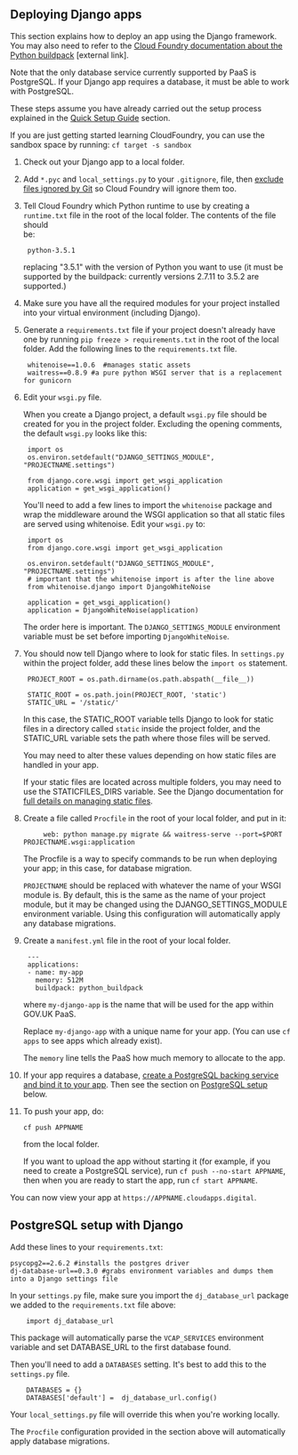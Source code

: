 ## Deploying Django apps

This section explains how to deploy an app using the Django framework. You may also need to refer to the [Cloud Foundry documentation about the Python buildpack](https://docs.cloudfoundry.org/buildpacks/python/index.html) [external link].

Note that the only database service currently supported by PaaS is PostgreSQL. If your Django app requires a database, it must be able to work with PostgreSQL.

These steps assume you have already carried out the setup process explained in the [Quick Setup Guide](/#quick-setup-guide) section.

If you are just getting started learning CloudFoundry, you can use the sandbox space by running: ``cf target -s sandbox``

1. Check out your Django app to a local folder.

2. Add `*.pyc` and `local_settings.py` to your `.gitignore`, file, then 
   [exclude files ignored by Git](/#excluding_files) so Cloud Foundry will ignore them too.

3. Tell Cloud Foundry which Python runtime to use by creating a `runtime.txt`   file in the root of the local folder. The contents of the file should  
   be:

        python-3.5.1  

    replacing "3.5.1" with the version of Python you want to use (it must be supported by the buildpack: currently versions 2.7.11 to 3.5.2 are supported.)

4. Make sure you have all the required modules for your project installed into your virtual environment (including Django).

1. Generate a ``requirements.txt`` file if your project doesn't already have one by running ``pip freeze > requirements.txt`` in the root of the local folder.
    Add the following lines to the ``requirements.txt`` file.

        whitenoise==1.0.6  #manages static assets
        waitress==0.8.9 #a pure python WSGI server that is a replacement for gunicorn

4. Edit your `wsgi.py` file.

    When you create a Django project, a default `wsgi.py` file should be created for you in the project folder. Excluding the opening comments, the default `wsgi.py` looks like this:

        import os
        os.environ.setdefault("DJANGO_SETTINGS_MODULE", "PROJECTNAME.settings")

        from django.core.wsgi import get_wsgi_application
        application = get_wsgi_application()
        

    You'll need to add a few lines to import the `whitenoise` package and wrap the middleware around the WSGI application so that all static files are served using whitenoise. Edit your `wsgi.py` to:

        import os
        from django.core.wsgi import get_wsgi_application

        os.environ.setdefault("DJANGO_SETTINGS_MODULE", "PROJECTNAME.settings")
        # important that the whitenoise import is after the line above
        from whitenoise.django import DjangoWhiteNoise

        application = get_wsgi_application()
        application = DjangoWhiteNoise(application)


    The order here is important. The `DJANGO_SETTINGS_MODULE` environment variable must be set before importing `DjangoWhiteNoise`.

1. You should now tell Django where to look for static files. In `settings.py` within the project folder, add these lines below the ``import os`` statement.

        PROJECT_ROOT = os.path.dirname(os.path.abspath(__file__))

        STATIC_ROOT = os.path.join(PROJECT_ROOT, 'static')
        STATIC_URL = '/static/'

    In this case, the STATIC_ROOT variable tells Django to look for static files in a directory called ``static`` inside the project folder, and the STATIC_URL variable sets the path where those files will be served.

    You may need to alter these values depending on how static files are handled in your app.

    If your static files are located across multiple folders, you may need to use the STATICFILES_DIRS variable. See the Django documentation for [full details on managing static files](https://docs.djangoproject.com/en/1.9/howto/static-files/).

1. Create a file called `Procfile` in the root of your local folder, 
   and put in it:
    
            web: python manage.py migrate && waitress-serve --port=$PORT PROJECTNAME.wsgi:application

    The Procfile is a way to specify commands to be run when deploying your app; in this case, for database migration.
        
    `PROJECTNAME` should be replaced with whatever the name of your WSGI module is. By default, this is the same as the name of your project module, but it may be changed using the DJANGO_SETTINGS_MODULE environment variable. Using this configuration will automatically apply any database migrations.

1. Create a `manifest.yml` file in the root of your local folder.

        ---
        applications:
        - name: my-app
          memory: 512M
          buildpack: python_buildpack

    where `my-django-app` is the name that will be used for the app within GOV.UK PaaS.

    Replace ``my-django-app`` with a unique name for your app. (You can use ``cf apps`` to see apps which already exist).

    The `memory` line tells the PaaS how much memory to allocate to the app.

1. If your app requires a database, [create a PostgreSQL backing service and bind it to your app](/#postgres). Then see the section on [PostgreSQL setup]() below.

1. To push your app, do:

    ``cf push APPNAME``

    from the local folder.

    If you want to upload the app without starting it (for example, if you need to create a PostgreSQL service), run `cf push --no-start APPNAME`, then when you are ready to start the app, run `cf start APPNAME`.

You can now view your app at `https://APPNAME.cloudapps.digital`.

## PostgreSQL setup with Django

Add these lines to your ``requirements.txt``:

```
psycopg2==2.6.2 #installs the postgres driver
dj-database-url==0.3.0 #grabs environment variables and dumps them into a Django settings file
```

In your `settings.py` file, make sure you import the ``dj_database_url`` package we added to the `requirements.txt` file above:

        import dj_database_url

This package will automatically parse the ``VCAP_SERVICES`` environment variable and set DATABASE_URL to the first database found.

Then you'll need to add a `DATABASES` setting. It's best to add this to the `settings.py` file. 

        DATABASES = {}
        DATABASES['default'] =  dj_database_url.config()

Your `local_settings.py` file will override this when you're working locally.

The `Procfile` configuration provided in the section above will automatically apply database migrations.
